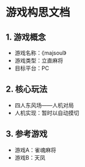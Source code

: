 # 游戏构思文档

## 1. 游戏概念

* 游戏名称：《majsoul》
* 游戏类型：立直麻将
* 目标平台：PC

## 2. 核心玩法

* 四人东风场——人机对局
* 人机实现：暂时以自动摸切

## 3. 参考游戏

* 游戏A：雀魂麻将
* 游戏B：天凤
